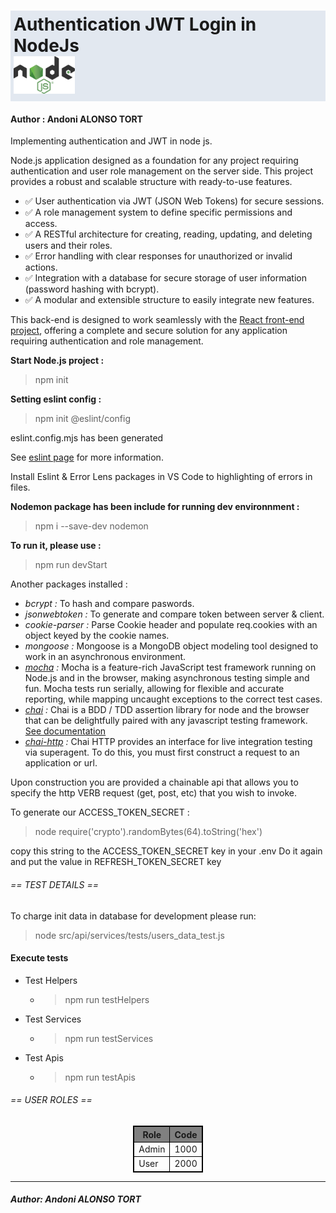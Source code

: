 <h1 class="text-center" style="background-color: rgb(226 232 240 / var(--tw-bg-opacity, 1));
 padding: 5px;"> Authentication JWT Login in NodeJs
 <br/>
 <img src="./src/nodejs.png" height="60px"/>
 </h1>
<h4>Author : Andoni ALONSO TORT</h4>
Implementing authentication and JWT in node js.

Node.js application designed as a foundation for any project requiring authentication and user role management on the server side. This project provides a robust and scalable structure with ready-to-use features.

- ✅ User authentication via JWT (JSON Web Tokens) for secure sessions.
- ✅ A role management system to define specific permissions and access.
- ✅ A RESTful architecture for creating, reading, updating, and deleting users and their roles.
- ✅ Error handling with clear responses for unauthorized or invalid actions.
- ✅ Integration with a database for secure storage of user information (password hashing with bcrypt).
- ✅ A modular and extensible structure to easily integrate new features.

This back-end is designed to work seamlessly with the [React front-end project](https://github.com/AndoniAT/Auth_Login_React), offering a complete and secure solution for any application requiring authentication and role management.

<b>Start Node.js project :</b>
> npm init

<b>Setting eslint config :</b>
> npm init @eslint/config

eslint.config.mjs has been generated 

See [eslint page](https://eslint.org/docs/latest/) for more information.

Install Eslint & Error Lens packages in VS Code to highlighting of errors in files.

<b>Nodemon package has been include for running dev environnment : </b>
> npm i --save-dev nodemon

<b>To run it, please use :</b>
> npm run devStart

Another packages installed : 
- <i>bcrypt :</i> To hash and compare paswords.
- <i>jsonwebtoken :</i> To generate and compare token between server & client.
- <i>cookie-parser :</i> Parse Cookie header and populate req.cookies with an object keyed by the cookie names.
- <i>mongoose :</i> Mongoose is a MongoDB object modeling tool designed to work in an asynchronous environment. 
- <i>[mocha](https://mochajs.org) :</i> Mocha is a feature-rich JavaScript test framework running on Node.js and in the browser, making asynchronous testing simple and fun. Mocha tests run serially, allowing for flexible and accurate reporting, while mapping uncaught exceptions to the correct test cases.
- <i>[chai](https://www.chaijs.com) :</i> Chai is a BDD / TDD assertion library for node and the browser that can be delightfully paired with any javascript testing framework.
[See documentation](https://shouldjs.github.io/)
- <i>[chai-http](https://www.chaijs.com/plugins/chai-http/) :</i> Chai HTTP provides an interface for live integration testing via superagent. To do this, you must first construct a request to an application or url.

Upon construction you are provided a chainable api that allows you to specify the http VERB request (get, post, etc) that you wish to invoke.


To generate our ACCESS_TOKEN_SECRET :
> node
> require('crypto').randomBytes(64).toString('hex')

copy this string to the ACCESS_TOKEN_SECRET key in your .env
Do it again and put the value in REFRESH_TOKEN_SECRET key


<h6>== TEST DETAILS ==</h6>
To charge init data in database for development please run:

> node src/api/services/tests/users_data_test.js

#### Execute tests
- Test Helpers
  - > npm run testHelpers
- Test Services
  - > npm run testServices
- Test Apis
  - > npm run testApis

<h6>== USER ROLES ==</h6>

<table style="margin: 0 auto; width: fit-content; border: 1px solid black;">
  <tr style="background: gray;">
    <th style="border: 1px solid black;">Role</th>
    <th style="border: 1px solid black;">Code</th>
  </tr>
  <tr>
    <td style="border: 1px solid black">Admin</td>
    <td style="border: 1px solid black">1000</td>
  </tr>
  <tr>
    <td style="border: 1px solid black">User</td>
    <td style="border: 1px solid black">2000</td>
  </tr>
</table>

<hr/>
<h5>Author: <i>Andoni ALONSO TORT</i><h5>
